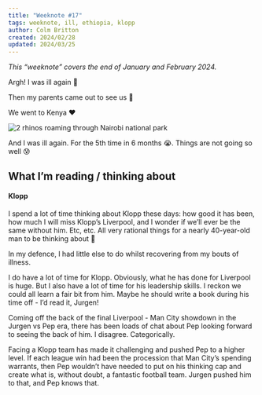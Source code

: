 ```yaml
---
title: "Weeknote #17"
tags: weeknote, ill, ethiopia, klopp
author: Colm Britton
created: 2024/02/28
updated: 2024/03/25
---
```


*This “weeknote” covers the end of January and February 2024.*

Argh!
I was ill again 🤢

Then my parents came out to see us 🛬

We went to Kenya ❤️

![2 rhinos roaming through Nairobi national park](/static/images/notes/images/travel/rhinos_nairobi_small.jpg)

And I was ill again. For the 5th time in 6 months 😭.
Things are not going so well 😰

## What I’m reading / thinking about

#### Klopp

I spend a lot of time thinking about Klopp these days: how good it has been, how much I will miss Klopp’s Liverpool, and I wonder if we’ll ever be the same without him. Etc, etc.
All very rational things for a nearly 40-year-old man to be thinking about 🤣

In my defence, I had little else to do whilst recovering from my bouts of illness.

I do have a lot of time for Klopp. Obviously, what he has done for Liverpool is huge. But I also have a lot of time for his leadership skills. I reckon we could all learn a fair bit from him. Maybe he should write a book during his time off - I’d read it, Jurgen!

Coming off the back of the final Liverpool - Man City showdown in the Jurgen vs Pep era, there has been loads of chat about Pep looking forward to seeing the back of him. I disagree. Categorically.

Facing a Klopp team has made it challenging and pushed Pep to a higher level. If each league win had been the procession that Man City’s spending warrants, then Pep wouldn’t have needed to put on his thinking cap and create what is, without doubt, a fantastic football team. Jurgen pushed him to that, and Pep knows that.
